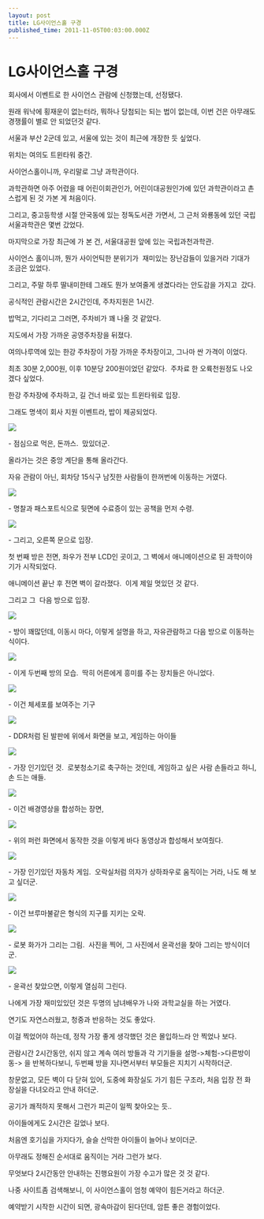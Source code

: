 ```yaml
---
layout: post
title: LG사이언스홀 구경
published_time: 2011-11-05T00:03:00.000Z
---
```


# LG사이언스홀 구경


회사에서 이벤트로 한 사이언스 관람에 신청했는데, 선정됐다.

원래 워낙에 횡재운이 없는터라, 뭐하나 당첨되는 되는 법이 없는데, 이번 건은 아무래도 경쟁률이 별로 안 되었던것 같다.

서울과 부산 2군데 있고, 서울에 있는 것이 최근에 개장한 듯 싶었다.

위치는 여의도 트윈타워 중간.

사이언스홀이니까, 우리말로 그냥 과학관이다.

과학관하면 아주 어렸을 때 어린이회관인가, 어린이대공원인가에 있던 과학관이라고 촌스럽게 된 것 가본 게 처음이다.

그리고, 중고등학생 시절 안국동에 있는 정독도서관 가면서, 그 근처 와룡동에 있던 국립서울과학관은 몇번 갔었다.

마지막으로 가장 최근에 가 본 건, 서울대공원 앞에 있는 국립과천과학관.

사이언스 홀이니까, 뭔가 사이언틱한 분위기가  재미있는 장난감들이 있을거라 기대가 조금은 있었다.

그리고, 주말 하루 딸내미한테 그래도 뭔가 보여줄게 생겼다라는 안도감을 가지고  갔다.

공식적인 관람시간은 2시간인데, 주차지원은 1시간.

밥먹고, 기다리고 그러면, 주차비가 꽤 나올 것 같았다.

지도에서 가장 가까운 공영주차장을 뒤졌다.

여의나루역에 있는 한강 주차장이 가장 가까운 주차장이고, 그나마 싼 가격이 이었다.

최초 30분 2,000원, 이후 10분당 200원이었던 같았다.  주차료 한 오륙천원정도 나오겠다 싶었다.

한강 주차장에 주차하고, 길 건너 바로 있는 트윈타워로 입장.

그래도 명색이 회사 지원 이벤트라, 밥이 제공되었다.

![](../pds/201111/04/80/a0109780_4eb3f52f3a13c.jpg)

\- 점심으로 먹은, 돈까스.  맜있더군.

올라가는 것은 중앙 계단을 통해 올라간다.

자유 관람이 아닌, 회차당 15식구 남짓한 사람들이 한꺼번에 이동하는 거였다.

![](../pds/201111/04/80/a0109780_4eb3f57951e8e.jpg)

\- 명찰과 패스포트식으로 뒷면에 수료증이 있는 공책을 먼저 수령.

![](../pds/201111/04/80/a0109780_4eb3f57971261.jpg)

\- 그리고, 오른쪽 문으로 입장.

첫 번째 방은 전면, 좌우가 전부 LCD인 곳이고, 그 벽에서 애니메이션으로 된 과학이야기가 시작되었다.

애니메이션 끝난 후 전면 벽이 갈라졌다.  이게 제일 멋있던 것 같다.

그리고 그  다음 방으로 입장.

![](../pds/201111/04/80/a0109780_4eb3f579f4064.jpg)

\- 방이 꽤많던데, 이동시 마다, 이렇게 설명을 하고, 자유관람하고 다음 방으로 이동하는 식이다.

![](../pds/201111/04/80/a0109780_4eb3f57b5a6c5.jpg)

\- 이게 두번째 방의 모습.  딱히 어른에게 흥미를 주는 장치들은 아니었다.

![](../pds/201111/04/80/a0109780_4eb3f577b0308.jpg)

\- 이건 체세포를 보여주는 기구

![](../pds/201111/04/80/a0109780_4eb3f59f5b796.jpg)

\- DDR처럼 된 발판에 위에서 화면을 보고, 게임하는 아이들

![](../pds/201111/04/80/a0109780_4eb3f5a0bd9b1.jpg)

\- 가장 인기있던 것.  로봇청소기로 축구하는 것인데, 게임하고 싶은 사람 손들라고 하니, 손 드는 애들.

![](../pds/201111/04/80/a0109780_4eb3f5a22de7d.jpg)

\- 이건 배경영상을 합성하는 장면,

![](../pds/201111/04/80/a0109780_4eb3f59e50756.jpg)

\- 위의 퍼런 화면에서 동작한 것을 이렇게 바다 동영상과 합성해서 보여줬다.

![](../pds/201111/04/80/a0109780_4eb3f5b65654f.jpg)

\- 가장 인기있던 자동차 게임.  오락실처럼 의자가 상하좌우로 움직이는 거라, 나도 해 보고 싶더군.

![](../pds/201111/04/80/a0109780_4eb3f5b859e59.jpg)

\- 이건 브루마불같은 형식의 지구를 지키는 오락.

![](../pds/201111/04/80/a0109780_4eb3f5b4dbf66.jpg)

\- 로봇 화가가 그리는 그림.  사진을 찍어, 그 사진에서 윤곽선을 찾아 그리는 방식이더군.

![](../pds/201111/04/80/a0109780_4eb3f5c8630a2.jpg)

\- 윤곽선 찾았으면, 이렇게 열심히 그린다.

나에게 가장 재미있있던 것은 두명의 남녀배우가 나와 과학교실을 하는 거였다.

연기도 자연스러웠고, 청중과 반응하는 것도 좋았다.

이걸 찍었어야 하는데, 정작 가장 좋게 생각했던 것은 몰입하느라 안 찍었나 보다.

관람시간 2시간동안, 쉬지 않고 계속 여러 방들과 각 기기들을 설명->체험->다른방이동-> 을 반복하다보니, 두번째 방을 지나면서부터 부모들은 지치기 시작하더군.

창문없고, 모든 벽이 다 닫혀 있어, 도중에 화장실도 가기 힘든 구조라, 처음 입장 전 화장실을 다녀오라고 안내 하더군.

공기가 쾌적하지 못해서 그런가 피곤이 일찍 찾아오는 듯..

아이들에게도 2시간은 길었나 보다.

처음엔 호기심을 가지다가, 슬슬 산막한 아이들이 늘어나 보이더군.

아무래도 정해진 순서대로 움직이는 거라 그런가 보다.

무엇보다 2시간동안 안내하는 진행요원이 가장 수고가 많은 것 것 같다.

나중 사이트좀 검색해보니, 이 사이언스홀이 엄청 예약이 힘든거라고 하더군.

예약받기 시작한 시간이 되면, 광속마감이 된다던데, 암튼 좋은 경험이었다.

